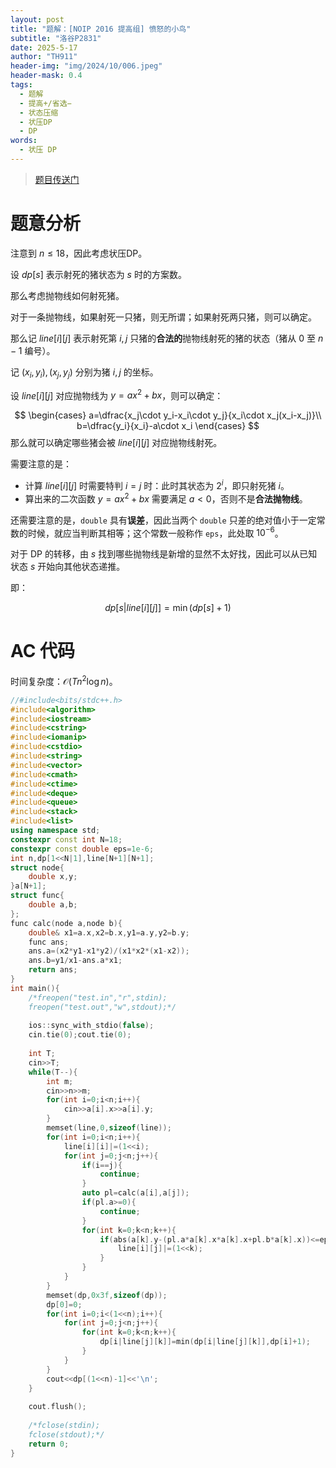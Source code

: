 ```yaml
---
layout: post
title: "题解：[NOIP 2016 提高组] 愤怒的小鸟"
subtitle: "洛谷P2831"
date: 2025-5-17
author: "TH911"
header-img: "img/2024/10/006.jpeg"
header-mask: 0.4
tags:
  - 题解
  - 提高+/省选−
  - 状态压缩
  - 状压DP
  - DP
words:
  - 状压 DP
---
```


> [题目传送门](https://www.luogu.com.cn/problem/P2831)

# 题意分析

注意到 $n\leq18$，因此考虑状压DP。

设 $dp[s]$ 表示射死的猪状态为 $s$ 时的方案数。

那么考虑抛物线如何射死猪。

对于一条抛物线，如果射死一只猪，则无所谓；如果射死两只猪，则可以确定。

那么记 $line[i][j]$ 表示射死第 $i,j$ 只猪的**合法的**抛物线射死的猪的状态（猪从 $0$ 至 $n-1$ 编号）。

记 $(x_i,y_i),(x_j,y_j)$ 分别为猪 $i,j$ 的坐标。

设 $line[i][j]$ 对应抛物线为 $y=ax^2+bx$，则可以确定：

$$
\begin{cases}
a=\dfrac{x_j\cdot y_i-x_i\cdot y_j}{x_i\cdot x_j(x_i-x_j)}\\
b=\dfrac{y_i}{x_i}-a\cdot x_i
\end{cases}
$$
那么就可以确定哪些猪会被 $line[i][j]$ 对应抛物线射死。

需要注意的是：

* 计算 $line[i][j]$ 时需要特判 $i=j$ 时：此时其状态为 $2^i$，即只射死猪 $i$。
* 算出来的二次函数 $y=ax^2+bx$ 需要满足 $a<0$，否则不是**合法抛物线**。

还需要注意的是，`double` 具有**误差**，因此当两个 `double` 只差的绝对值小于一定常数的时候，就应当判断其相等；这个常数一般称作 `eps`，此处取 $10^{-6}$。

对于 DP 的转移，由 $s$ 找到哪些抛物线是新增的显然不太好找，因此可以从已知状态 $s$ 开始向其他状态递推。

即：

$$
dp[s\vert line[i][j]]=\min(dp[s]+1)
$$

# AC 代码

时间复杂度：$\mathcal O\left(Tn^2\log n\right)$。

```cpp
//#include<bits/stdc++.h>
#include<algorithm>
#include<iostream>
#include<cstring>
#include<iomanip>
#include<cstdio>
#include<string>
#include<vector>
#include<cmath>
#include<ctime>
#include<deque>
#include<queue>
#include<stack>
#include<list>
using namespace std;
constexpr const int N=18;
constexpr const double eps=1e-6;
int n,dp[1<<N|1],line[N+1][N+1];
struct node{
	double x,y;
}a[N+1];
struct func{
	double a,b;
};
func calc(node a,node b){
	double& x1=a.x,x2=b.x,y1=a.y,y2=b.y; 
	func ans;
	ans.a=(x2*y1-x1*y2)/(x1*x2*(x1-x2));
	ans.b=y1/x1-ans.a*x1;
	return ans;
}
int main(){
	/*freopen("test.in","r",stdin);
	freopen("test.out","w",stdout);*/
	
	ios::sync_with_stdio(false);
	cin.tie(0);cout.tie(0);
	
	int T;
	cin>>T;
	while(T--){
		int m;
		cin>>n>>m;
		for(int i=0;i<n;i++){
			cin>>a[i].x>>a[i].y;
		}
		memset(line,0,sizeof(line));
		for(int i=0;i<n;i++){
			line[i][i]|=(1<<i);
			for(int j=0;j<n;j++){
				if(i==j){
					continue;
				} 
				auto pl=calc(a[i],a[j]);
				if(pl.a>=0){
					continue;
				}
				for(int k=0;k<n;k++){
					if(abs(a[k].y-(pl.a*a[k].x*a[k].x+pl.b*a[k].x))<=eps){
						line[i][j]|=(1<<k);
					}
				}
			}
		}
		memset(dp,0x3f,sizeof(dp));
		dp[0]=0;
		for(int i=0;i<(1<<n);i++){
			for(int j=0;j<n;j++){
				for(int k=0;k<n;k++){
					dp[i|line[j][k]]=min(dp[i|line[j][k]],dp[i]+1);
				}
			}
		}
		cout<<dp[(1<<n)-1]<<'\n';
	}
	
	cout.flush();
	 
	/*fclose(stdin);
	fclose(stdout);*/
	return 0;
}
```

